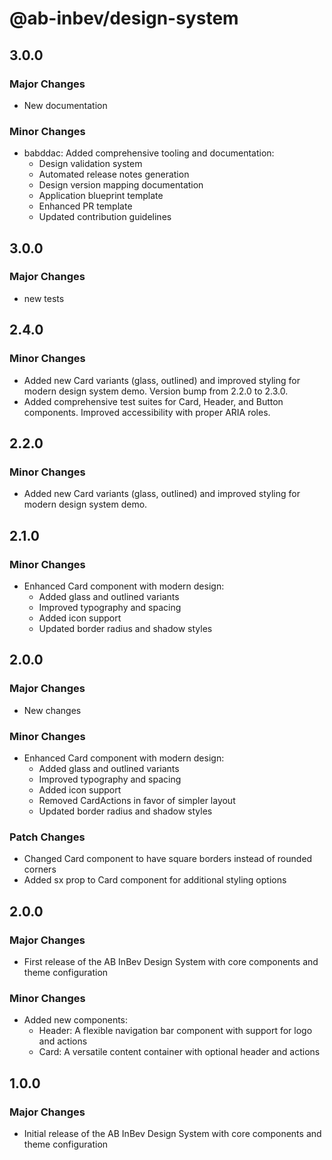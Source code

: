 # @ab-inbev/design-system

## 3.0.0

### Major Changes

- New documentation

### Minor Changes

- babddac: Added comprehensive tooling and documentation:
  - Design validation system
  - Automated release notes generation
  - Design version mapping documentation
  - Application blueprint template
  - Enhanced PR template
  - Updated contribution guidelines

## 3.0.0

### Major Changes

- new tests

## 2.4.0

### Minor Changes

- Added new Card variants (glass, outlined) and improved styling for modern design system demo. Version bump from 2.2.0 to 2.3.0.
- Added comprehensive test suites for Card, Header, and Button components. Improved accessibility with proper ARIA roles.

## 2.2.0

### Minor Changes

- Added new Card variants (glass, outlined) and improved styling for modern design system demo.

## 2.1.0

### Minor Changes

- Enhanced Card component with modern design:
  - Added glass and outlined variants
  - Improved typography and spacing
  - Added icon support
  - Updated border radius and shadow styles

## 2.0.0

### Major Changes

- New changes

### Minor Changes

- Enhanced Card component with modern design:
  - Added glass and outlined variants
  - Improved typography and spacing
  - Added icon support
  - Removed CardActions in favor of simpler layout
  - Updated border radius and shadow styles

### Patch Changes

- Changed Card component to have square borders instead of rounded corners
- Added sx prop to Card component for additional styling options

## 2.0.0

### Major Changes

- First release of the AB InBev Design System with core components and theme configuration

### Minor Changes

- Added new components:
  - Header: A flexible navigation bar component with support for logo and actions
  - Card: A versatile content container with optional header and actions

## 1.0.0

### Major Changes

- Initial release of the AB InBev Design System with core components and theme configuration

